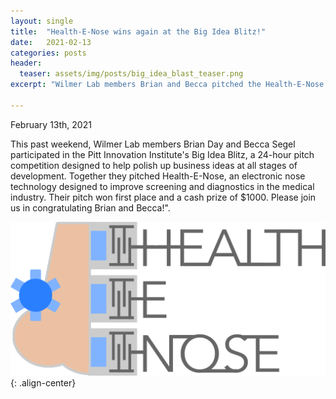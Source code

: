 ```yaml
---
layout: single
title:  "Health-E-Nose wins again at the Big Idea Blitz!"
date:   2021-02-13
categories: posts
header:
  teaser: assets/img/posts/big_idea_blast_teaser.png
excerpt: "Wilmer Lab members Brian and Becca pitched the Health-E-Nose for a second time, and won first place at the Big Idea Blitz competition!"

---
```

February 13th, 2021

This past weekend, Wilmer Lab members Brian Day and Becca Segel participated in the Pitt Innovation Institute's Big Idea Blitz, a 24-hour pitch competition designed to help polish up business ideas at all stages of development. Together they pitched Health-E-Nose, an electronic nose technology designed to improve screening and diagnostics in the medical industry. Their pitch won first place and a cash prize of $1000. Please join us in congratulating Brian and Becca!".

![Health_E_Nose](/assets/img/posts/health-e-nose.png){: .align-center}
